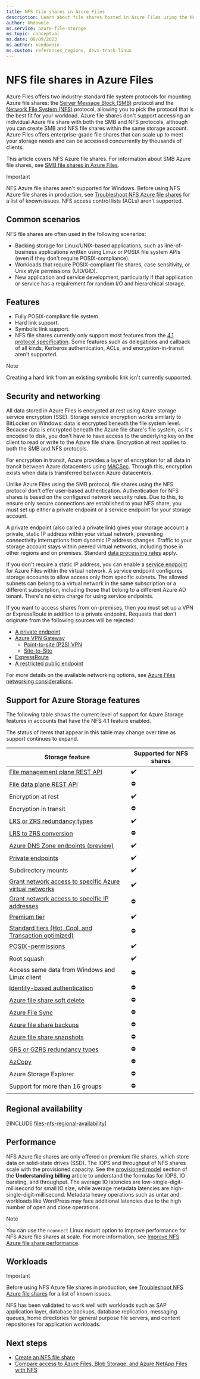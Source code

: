 ```yaml
---
title: NFS file shares in Azure Files
description: Learn about file shares hosted in Azure Files using the Network File System (NFS) protocol.
author: khdownie
ms.service: azure-file-storage
ms.topic: conceptual
ms.date: 08/09/2023
ms.author: kendownie
ms.custom: references_regions, devx-track-linux
---
```


# NFS file shares in Azure Files
Azure Files offers two industry-standard file system protocols for mounting Azure file shares: the [Server Message Block (SMB)](/windows/win32/fileio/microsoft-smb-protocol-and-cifs-protocol-overview) protocol and the [Network File System (NFS)](https://en.wikipedia.org/wiki/Network_File_System) protocol, allowing you to pick the protocol that is the best fit for your workload. Azure file shares don't support accessing an individual Azure file share with both the SMB and NFS protocols, although you can create SMB and NFS file shares within the same storage account. Azure Files offers enterprise-grade file shares that can scale up to meet your storage needs and can be accessed concurrently by thousands of clients.

This article covers NFS Azure file shares. For information about SMB Azure file shares, see [SMB file shares in Azure Files](files-smb-protocol.md).

> [!IMPORTANT]
> NFS Azure file shares aren't supported for Windows. Before using NFS Azure file shares in production, see [Troubleshoot NFS Azure file shares](/troubleshoot/azure/azure-storage/files-troubleshoot-linux-nfs?toc=/azure/storage/files/toc.json) for a list of known issues. NFS access control lists (ACLs) aren't supported.

## Common scenarios
NFS file shares are often used in the following scenarios:

- Backing storage for Linux/UNIX-based applications, such as line-of-business applications written using Linux or POSIX file system APIs (even if they don't require POSIX-compliance).
- Workloads that require POSIX-compliant file shares, case sensitivity, or Unix style permissions (UID/GID).
- New application and service development, particularly if that application or service has a requirement for random I/O and hierarchical storage. 

## Features
- Fully POSIX-compliant file system.
- Hard link support.
- Symbolic link support. 
- NFS file shares currently only support most features from the [4.1 protocol specification](https://tools.ietf.org/html/rfc5661). Some features such as delegations and callback of all kinds, Kerberos authentication, ACLs, and encryption-in-transit aren't supported.

> [!NOTE]
> Creating a hard link from an existing symbolic link isn't currently supported.

## Security and networking
All data stored in Azure Files is encrypted at rest using Azure storage service encryption (SSE). Storage service encryption works similarly to BitLocker on Windows: data is encrypted beneath the file system level. Because data is encrypted beneath the Azure file share's file system, as it's encoded to disk, you don't have to have access to the underlying key on the client to read or write to the Azure file share. Encryption at rest applies to both the SMB and NFS protocols.

For encryption in transit, Azure provides a layer of encryption for all data in transit between Azure datacenters using [MACSec](https://en.wikipedia.org/wiki/IEEE_802.1AE). Through this, encryption exists when data is transferred between Azure datacenters. 

Unlike Azure Files using the SMB protocol, file shares using the NFS protocol don't offer user-based authentication. Authentication for NFS shares is based on the configured network security rules. Due to this, to ensure only secure connections are established to your NFS share, you must set up either a private endpoint or a service endpoint for your storage account. 

A private endpoint (also called a private link) gives your storage account a private, static IP address within your virtual network, preventing connectivity interruptions from dynamic IP address changes. Traffic to your storage account stays within peered virtual networks, including those in other regions and on premises. Standard [data processing rates](https://azure.microsoft.com/pricing/details/private-link/) apply.

If you don't require a static IP address, you can enable a [service endpoint](../../virtual-network/virtual-network-service-endpoints-overview.md) for Azure Files within the virtual network. A service endpoint configures storage accounts to allow access only from specific subnets. The allowed subnets can belong to a virtual network in the same subscription or a different subscription, including those that belong to a different Azure AD tenant. There's no extra charge for using service endpoints. 

If you want to access shares from on-premises, then you must set up a VPN or ExpressRoute in addition to a private endpoint. Requests that don't originate from the following sources will be rejected:

- [A private endpoint](storage-files-networking-overview.md#private-endpoints)
- [Azure VPN Gateway](../../vpn-gateway/vpn-gateway-about-vpngateways.md)
    - [Point-to-site (P2S) VPN](../../vpn-gateway/point-to-site-about.md)
    - [Site-to-Site](../../vpn-gateway/design.md#s2smulti)
- [ExpressRoute](../../expressroute/expressroute-introduction.md)
- [A restricted public endpoint](storage-files-networking-overview.md#public-endpoint-firewall-settings)

For more details on the available networking options, see [Azure Files networking considerations](storage-files-networking-overview.md).

## Support for Azure Storage features

The following table shows the current level of support for Azure Storage features in accounts that have the NFS 4.1 feature enabled. 

The status of items that appear in this table may change over time as support continues to expand.

| Storage feature | Supported for NFS shares |
|-----------------|---------|
| [File management plane REST API](/rest/api/storagerp/file-shares)	| ✔️ |
| [File data plane REST API](/rest/api/storageservices/file-service-rest-api)| ⛔ |
| Encryption at rest|	✔️ |
| Encryption in transit| ⛔ |
| [LRS or ZRS redundancy types](storage-files-planning.md#redundancy)|	✔️ |
| [LRS to ZRS conversion](../common/redundancy-migration.md?tabs=portal#limitations-for-changing-replication-types)|	⛔ |
| [Azure DNS Zone endpoints (preview)](../common/storage-account-overview.md#storage-account-endpoints) | ✔️  |
| [Private endpoints](storage-files-networking-overview.md#private-endpoints) | ✔️  |
| Subdirectory mounts|	✔️ |
| [Grant network access to specific Azure virtual networks](storage-files-networking-endpoints.md#restrict-access-to-the-public-endpoint-to-specific-virtual-networks)|  ✔️  |
| [Grant network access to specific IP addresses](../common/storage-network-security.md?toc=/azure/storage/files/toc.json#grant-access-from-an-internet-ip-range)| ⛔ |
| [Premium tier](storage-files-planning.md#storage-tiers) |  ✔️  |
| [Standard tiers (Hot, Cool, and Transaction optimized)](storage-files-planning.md#storage-tiers)| ⛔ |
| [POSIX-permissions](https://en.wikipedia.org/wiki/File-system_permissions#Notation_of_traditional_Unix_permissions)|  ✔️  |
| Root squash|  ✔️  |
| Access same data from Windows and Linux client|  ⛔   |
| [Identity-based authentication](storage-files-active-directory-overview.md) | ⛔ |
| [Azure file share soft delete](storage-files-prevent-file-share-deletion.md) | ⛔  |
| [Azure File Sync](../file-sync/file-sync-introduction.md)| ⛔ |
| [Azure file share backups](../../backup/azure-file-share-backup-overview.md)| ⛔ |
| [Azure file share snapshots](storage-snapshots-files.md)| ⛔ |
| [GRS or GZRS redundancy types](storage-files-planning.md#redundancy)| ⛔ |
| [AzCopy](../common/storage-use-azcopy-v10.md?toc=/azure/storage/files/toc.json)| ⛔ |
| Azure Storage Explorer| ⛔ |
| Support for more than 16 groups| ⛔ |

## Regional availability

[!INCLUDE [files-nfs-regional-availability](../../../includes/files-nfs-regional-availability.md)]

## Performance
NFS Azure file shares are only offered on premium file shares, which store data on solid-state drives (SSD). The IOPS and throughput of NFS shares scale with the provisioned capacity. See the [provisioned model](understanding-billing.md#provisioned-model) section of the **Understanding billing** article to understand the formulas for IOPS, IO bursting, and throughput. The average IO latencies are low-single-digit-millisecond for small IO size, while average metadata latencies are high-single-digit-millisecond. Metadata heavy operations such as untar and workloads like WordPress may face additional latencies due to the high number of open and close operations.

> [!NOTE]
> You can use the `nconnect` Linux mount option to improve performance for NFS Azure file shares at scale. For more information, see [Improve NFS Azure file share performance](nfs-performance.md).

## Workloads
> [!IMPORTANT]
> Before using NFS Azure file shares in production, see [Troubleshoot NFS Azure file shares](/troubleshoot/azure/azure-storage/files-troubleshoot-linux-nfs?toc=/azure/storage/files/toc.json) for a list of known issues.

NFS has been validated to work well with workloads such as SAP application layer, database backups, database replication, messaging queues, home directories for general purpose file servers, and content repositories for application workloads.

## Next steps
- [Create an NFS file share](storage-files-how-to-create-nfs-shares.md)
- [Compare access to Azure Files, Blob Storage, and Azure NetApp Files with NFS](../common/nfs-comparison.md?toc=/azure/storage/files/toc.json)

